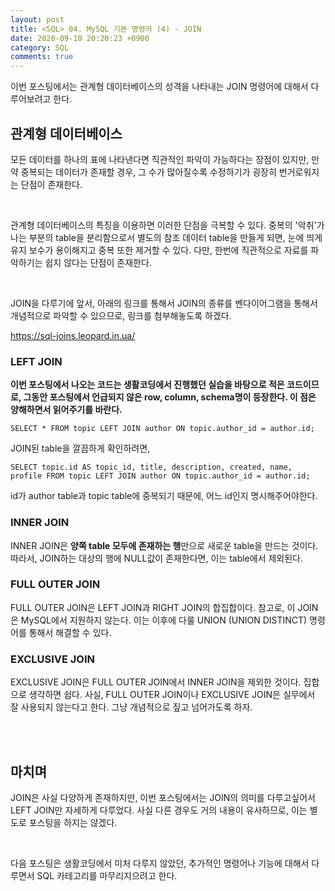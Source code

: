 ```yaml
---
layout: post
title: <SQL> 04. MySQL 기본 명령어 (4) - JOIN
date: 2020-09-10 20:20:23 +0900
category: SQL
comments: true
---
```

이번 포스팅에서는 관계형 데이터베이스의 성격을 나타내는 JOIN 명령어에 대해서 다루어보려고 한다.

## 관계형 데이터베이스

모든 데이터를 하나의 표에 나타낸다면 직관적인 파악이 가능하다는 장점이 있지만, 만약 중복되는 데이터가 존재할 경우, 그 수가 많아질수록 수정하기가 굉장히 번거로워지는 단점이 존재한다.

<br/>

관계형 데이터베이스의 특징을 이용하면 이러한 단점을 극복할 수 있다. 중복의 '악취'가 나는 부분의 table을 분리함으로서 별도의 참조 데이터 table을 만들게 되면, 눈에 띄게 유지 보수가 용이해지고 중복 또한 제거할 수 있다. 다만, 한번에 직관적으로 자료를 파악하기는 쉽지 않다는 단점이 존재한다.

<br/>

JOIN을 다루기에 앞서, 아래의 링크를 통해서 JOIN의 종류를 벤다이어그램을 통해서 개념적으로 파악할 수 있으므로, 링크를 첨부해놓도록 하겠다.

https://sql-joins.leopard.in.ua/

### LEFT JOIN

**이번 포스팅에서 나오는 코드는 생활코딩에서 진행했던 실습을 바탕으로 적은 코드이므로, 그동안 포스팅에서 언급되지 않은 row, column, schema명이 등장한다. 이 점은 양해하면서 읽어주기를 바란다.**

```
SELECT * FROM topic LEFT JOIN author ON topic.author_id = author.id;
```

JOIN된 table을 깔끔하게 확인하려면,

```
SELECT topic.id AS topic_id, title, description, created, name, profile FROM topic LEFT JOIN author ON topic.author_id = author.id;
```
id가 author table과 topic table에 중복되기 때문에, 어느 id인지 명시해주어야한다.

### INNER JOIN

INNER JOIN은 **양쪽 table 모두에 존재하는 행**만으로 새로운 table을 만드는 것이다. 따라서, JOIN하는 대상의 행에 NULL값이 존재한다면, 이는 table에서 제외된다.

### FULL OUTER JOIN

FULL OUTER JOIN은 LEFT JOIN과 RIGHT JOIN의 합집합이다. 참고로, 이 JOIN은 MySQL에서 지원하지 않는다. 이는 이후에 다룰 UNION (UNION DISTINCT) 명령어를 통해서 해결할 수 있다.

### EXCLUSIVE JOIN

EXCLUSIVE JOIN은 FULL OUTER JOIN에서 INNER JOIN을 제외한 것이다. 집합으로 생각하면 쉽다. 사실, FULL OUTER JOIN이나 EXCLUSIVE JOIN은 실무에서 잘 사용되지 않는다고 한다. 그냥 개념적으로 짚고 넘어가도록 하자.

<br/>
<br/>

## 마치며

JOIN은 사실 다양하게 존재하지만, 이번 포스팅에서는 JOIN의 의미를 다루고싶어서 LEFT JOIN만 자세하게 다루었다. 사실 다른 경우도 거의 내용이 유사하므로, 이는 별도로 포스팅을 하지는 않겠다.

<br/>

다음 포스팅은 생활코딩에서 미처 다루지 않았던, 추가적인 명령어나 기능에 대해서 다루면서 SQL 카테고리를 마무리지으려고 한다.
